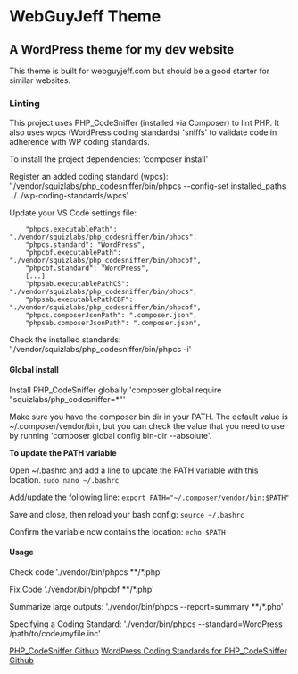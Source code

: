 # WebGuyJeff Theme

## A WordPress theme for my dev website

This theme is built for webguyjeff.com but should be a good starter for similar websites.

### Linting

This project uses PHP_CodeSniffer (installed via Composer) to lint PHP. It also uses wpcs (WordPress coding standards) 'sniffs' to validate code in adherence with WP coding standards.

To install the project dependencies:
'composer install'

Register an added coding standard (wpcs):
'./vendor/squizlabs/php_codesniffer/bin/phpcs --config-set installed_paths ../../wp-coding-standards/wpcs'

Update your VS Code settings file:
```
	"phpcs.executablePath": "./vendor/squizlabs/php_codesniffer/bin/phpcs",
	"phpcs.standard": "WordPress",
	"phpcbf.executablePath": "./vendor/squizlabs/php_codesniffer/bin/phpcbf",
	"phpcbf.standard": "WordPress",
	[...]
	"phpsab.executablePathCS": "./vendor/squizlabs/php_codesniffer/bin/phpcs",
	"phpsab.executablePathCBF": "./vendor/squizlabs/php_codesniffer/bin/phpcbf",
	"phpcs.composerJsonPath": ".composer.json",
	"phpsab.composerJsonPath": ".composer.json",
```

Check the installed standards:
'./vendor/squizlabs/php_codesniffer/bin/phpcs -i'

#### Global install

Install PHP_CodeSniffer globally
'composer global require "squizlabs/php_codesniffer=*"'

Make sure you have the composer bin dir in your PATH. The default value is ~/.composer/vendor/bin, but you can check the value that you need to use by running 'composer global config bin-dir --absolute'.

**To update the PATH variable**

Open ~/.bashrc and add a line to update the PATH variable with this location.
`sudo nano ~/.bashrc`

Add/update the following line:
`export PATH="~/.composer/vendor/bin:$PATH"`

Save and close, then reload your bash config:
`source ~/.bashrc`

Confirm the variable now contains the location:
`echo $PATH`

#### Usage

Check code
'./vendor/bin/phpcs **/*.php'

Fix Code
'./vendor/bin/phpcbf **/*.php'

Summarize large outputs:
'./vendor/bin/phpcs --report=summary **/*.php'

Specifying a Coding Standard:
'./vendor/bin/phpcs --standard=WordPress /path/to/code/myfile.inc'

[PHP_CodeSniffer Github](https://github.com/squizlabs/PHP_CodeSniffer#installation)
[WordPress Coding Standards for PHP_CodeSniffer Github](https://github.com/WordPress/WordPress-Coding-Standards#installation)
